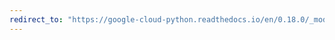 ```yaml
---
redirect_to: "https://google-cloud-python.readthedocs.io/en/0.18.0/_modules/gcloud/client.html"
---
```


